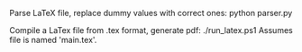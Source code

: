 Parse LaTeX file, replace dummy values with correct ones: python parser.py

Compile a LaTex file from .tex format, generate pdf: ./run_latex.ps1
Assumes file is named 'main.tex'.
